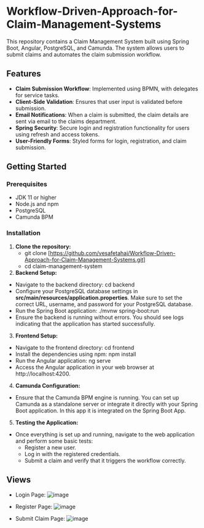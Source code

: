 # Workflow-Driven-Approach-for-Claim-Management-Systems

This repository contains a Claim Management System built using Spring Boot, Angular, PostgreSQL, and Camunda. The system allows users to submit claims and automates the claim submission workflow.

## Features

- **Claim Submission Workflow**: Implemented using BPMN, with delegates for service tasks.
- **Client-Side Validation**: Ensures that user input is validated before submission.
- **Email Notifications**: When a claim is submitted, the claim details are sent via email to the claims department.
- **Spring Security**: Secure login and registration functionality for users using refresh and access tokens.
- **User-Friendly Forms**: Styled forms for login, registration, and claim submission.

## Getting Started

### Prerequisites

- JDK 11 or higher
- Node.js and npm
- PostgreSQL
- Camunda BPM

### Installation

1. **Clone the repository:**
   - git clone [https://github.com/vesafetahaj/Workflow-Driven-Approach-for-Claim-Management-Systems.git]
   - cd claim-management-system
2. **Backend Setup:**
  - Navigate to the backend directory:
    cd backend
  - Configure your PostgreSQL database settings in **src/main/resources/application.properties**. Make sure to set the correct URL, username, and password for your PostgreSQL database.
  - Run the Spring Boot application:
    ./mvnw spring-boot:run
  - Ensure the backend is running without errors. You should see logs indicating that the application has started successfully.
3. **Frontend Setup:**
  - Navigate to the frontend directory:
    cd frontend
  - Install the dependencies using npm:
    npm install
  - Run the Angular application:
    ng serve
  - Access the Angular application in your web browser at http://localhost:4200.
4. **Camunda Configuration:**
  - Ensure that the Camunda BPM engine is running. You can set up Camunda as a standalone server or integrate it directly with your Spring Boot application. In this app it is integrated on the Spring Boot App.
5. **Testing the Application:**
  - Once everything is set up and running, navigate to the web application and perform some basic tests:
    - Register a new user.
    - Log in with the registered credentials.
    - Submit a claim and verify that it triggers the workflow correctly.

## Views

- Login Page:
  ![image](https://github.com/user-attachments/assets/b16bdb5b-10b1-49ec-b478-77dc37537c89)

- Register Page:
  ![image](https://github.com/user-attachments/assets/2f5c0f31-d89e-46db-b07f-a0993b70ca3a)

- Submit Claim Page:
![image](https://github.com/user-attachments/assets/ab4b67d8-da6b-4f5a-9328-c0ee6893e5de)
